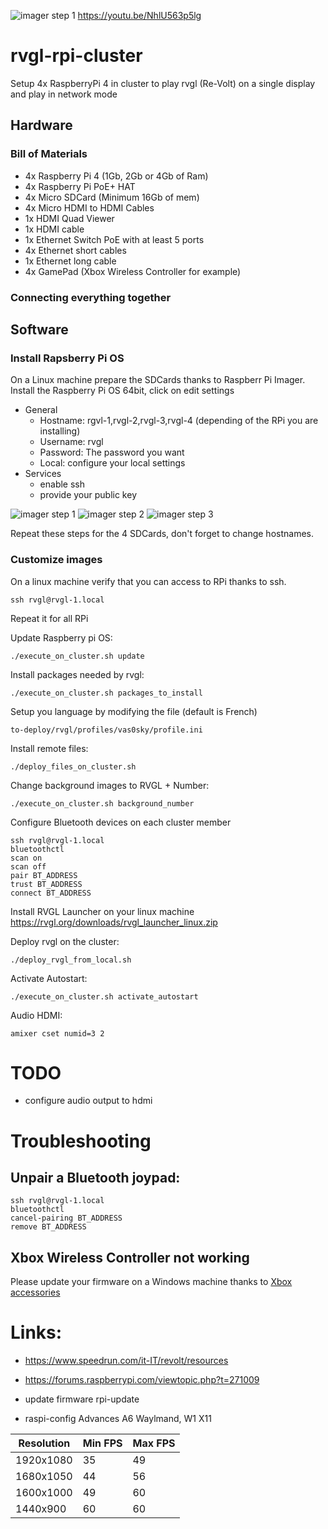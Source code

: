 ![imager step 1](img/cluster.jpg)
https://youtu.be/NhlU563p5lg
# rvgl-rpi-cluster
Setup 4x RaspberryPi 4 in cluster to play rvgl (Re-Volt) on a single display and play in network mode


## Hardware
### Bill of Materials
- 4x Raspberry Pi 4 (1Gb, 2Gb or 4Gb of Ram)
- 4x Raspberry Pi PoE+ HAT
- 4x Micro SDCard (Minimum 16Gb of mem)
- 4x Micro HDMI to HDMI Cables
- 1x HDMI Quad Viewer
- 1x HDMI cable
- 1x Ethernet Switch PoE with at least 5 ports
- 4x Ethernet short cables
- 1x Ethernet long cable
- 4x GamePad (Xbox Wireless Controller for example)

### Connecting everything together

## Software

### Install Rapsberry Pi OS
On a Linux machine prepare the SDCards thanks to Raspberr Pi Imager.
Install the Raspberry Pi OS 64bit, click on edit settings
- General
    - Hostname: rgvl-1,rvgl-2,rvgl-3,rvgl-4 (depending of the RPi you are installing)
    - Username: rvgl
    - Password: The password you want
    - Local: configure your local settings
- Services
    - enable ssh
    - provide your public key

![imager step 1](img/imager_01.jpg)
![imager step 2](img/imager_02.jpg)
![imager step 3](img/imager_03.jpg)

Repeat these steps for the 4 SDCards, don't forget to change hostnames.

### Customize images
On a linux machine verify that you can access to RPi thanks to ssh.
```
ssh rvgl@rvgl-1.local
```
Repeat it for all RPi

Update Raspberry pi OS:
```
./execute_on_cluster.sh update
```

Install packages needed by rvgl:
```
./execute_on_cluster.sh packages_to_install
```

Setup you language by modifying the file (default is French)
```
to-deploy/rvgl/profiles/vas0sky/profile.ini
```

Install remote files:
```
./deploy_files_on_cluster.sh
```

Change background images to RVGL + Number:
```
./execute_on_cluster.sh background_number
```

Configure Bluetooth devices on each cluster member
```
ssh rvgl@rvgl-1.local
bluetoothctl
scan on
scan off
pair BT_ADDRESS
trust BT_ADDRESS
connect BT_ADDRESS
```

Install RVGL Launcher on your linux machine
https://rvgl.org/downloads/rvgl_launcher_linux.zip


Deploy rvgl on the cluster:
```
./deploy_rvgl_from_local.sh
```

Activate Autostart:
```
./execute_on_cluster.sh activate_autostart
```

Audio HDMI:
```
amixer cset numid=3 2
```
# TODO
- configure audio output to hdmi

# Troubleshooting
## Unpair a Bluetooth joypad:
```
ssh rvgl@rvgl-1.local
bluetoothctl
cancel-pairing BT_ADDRESS
remove BT_ADDRESS
```

## Xbox Wireless Controller not working
Please update your firmware on a Windows machine thanks to [Xbox accessories](https://apps.microsoft.com/detail/9nblggh30xj3)


# Links:
- https://www.speedrun.com/it-IT/revolt/resources
- https://forums.raspberrypi.com/viewtopic.php?t=271009


- update firmware rpi-update
- raspi-config Advances A6 Waylmand, W1 X11


| Resolution | Min FPS | Max FPS |
|------------|---------|---------|
|  1920x1080 |     35  |  49     |
|  1680x1050 |     44  |  56     |
|  1600x1000 |     49  |  60     |
|  1440x900  |     60  |  60     |